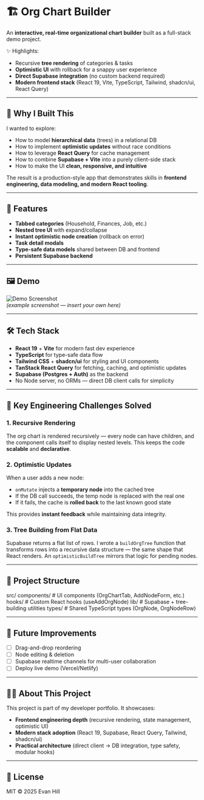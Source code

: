 # 🏗️ Org Chart Builder

An **interactive, real-time organizational chart builder** built as a full-stack demo project.

✨ Highlights:

- Recursive **tree rendering** of categories & tasks
- **Optimistic UI** with rollback for a snappy user experience
- **Direct Supabase integration** (no custom backend required)
- **Modern frontend stack** (React 19, Vite, TypeScript, Tailwind, shadcn/ui, React Query)

---

## 🎯 Why I Built This

I wanted to explore:

- How to model **hierarchical data** (trees) in a relational DB
- How to implement **optimistic updates** without race conditions
- How to leverage **React Query** for cache management
- How to combine **Supabase + Vite** into a purely client-side stack
- How to make the UI **clean, responsive, and intuitive**

The result is a production-style app that demonstrates skills in **frontend engineering, data modeling, and modern React tooling**.

---

## 🚀 Features

- **Tabbed categories** (Household, Finances, Job, etc.)
- **Nested tree UI** with expand/collapse
- **Instant optimistic node creation** (rollback on error)
- **Task detail modals**
- **Type-safe data models** shared between DB and frontend
- **Persistent Supabase backend**

---

## 🖼️ Demo

![Demo Screenshot](docs/screenshot.png)  
_(example screenshot — insert your own here)_

---

## 🛠️ Tech Stack

- **React 19** + **Vite** for modern fast dev experience
- **TypeScript** for type-safe data flow
- **Tailwind CSS** + **shadcn/ui** for styling and UI components
- **TanStack React Query** for fetching, caching, and optimistic updates
- **Supabase (Postgres + Auth)** as the backend
- No Node server, no ORMs — direct DB client calls for simplicity

---

## 🧩 Key Engineering Challenges Solved

### 1. Recursive Rendering

The org chart is rendered recursively — every node can have children, and the component calls itself to display nested levels. This keeps the code **scalable** and **declarative**.

### 2. Optimistic Updates

When a user adds a new node:

- `onMutate` injects a **temporary node** into the cached tree
- If the DB call succeeds, the temp node is replaced with the real one
- If it fails, the cache is **rolled back** to the last known good state

This provides **instant feedback** while maintaining data integrity.

### 3. Tree Building from Flat Data

Supabase returns a flat list of rows. I wrote a `buildOrgTree` function that transforms rows into a recursive data structure — the same shape that React renders. An `optimisticBuildTree` mirrors that logic for pending nodes.

---

## 📂 Project Structure

src/
components/ # UI components (OrgChartTab, AddNodeForm, etc.)
hooks/ # Custom React hooks (useAddOrgNode)
lib/ # Supabase + tree-building utilities
types/ # Shared TypeScript types (OrgNode, OrgNodeRow)

---

## 📌 Future Improvements

- [ ] Drag-and-drop reordering
- [ ] Node editing & deletion
- [ ] Supabase realtime channels for multi-user collaboration
- [ ] Deploy live demo (Vercel/Netlify)

---

## 🧑‍💻 About This Project

This project is part of my developer portfolio. It showcases:

- **Frontend engineering depth** (recursive rendering, state management, optimistic UI)
- **Modern stack adoption** (React 19, Supabase, React Query, Tailwind, shadcn/ui)
- **Practical architecture** (direct client → DB integration, type safety, modular hooks)

---

## 📜 License

MIT © 2025 Evan Hill
